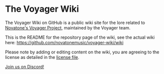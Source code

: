 # The Voyager Wiki
The Voyager Wiki on GitHub is a public wiki site for the lore related to [Novatone's Voyager Project](https://novatone.org/voyagerstory), maintained by the Voyager team.

This is the README for the repository page of the wiki, see the actual wiki here: https://github.com/novatonemusic/voyager-wiki/wiki

Please note by adding or editing content on the wiki, you are agreeing to the license as detailed in the [license file](https://github.com/novatonemusic/voyager-wiki/blob/main/LICENSE.md).

[Join us on Discord!](https://novatone.org/join)
